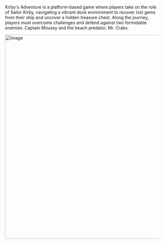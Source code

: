 Kirby's Adventure is a platform-based game where players take on the role of Sailor Kirby, navigating a vibrant dock environment to recover lost gems from their ship and uncover a hidden treasure chest. Along the journey, players must overcome challenges and defend against two formidable enemies: Captain Mousey and the beach predator, Mr. Crabs.


<img width="668" alt="image" src="https://github.com/user-attachments/assets/00a64ead-a604-4739-bb1e-7dd0cb4c65c6" />
